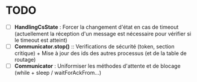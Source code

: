# TODO

- [ ] **HandlingCsState** : Forcer la changement d'état en cas de timeout (actuellement la réception d'un message est nécessaire pour vérifier si le timeout est atteint)
- [ ] **Communicator.stop()** :: Verifications de sécurité (token, section critique) + Mise à jour des ids des autres processus (et de la table de routage)
- [ ] **Communicator** : Uniformiser les méthodes d'attente et de blocage (while + sleep / waitForAckFrom...)
